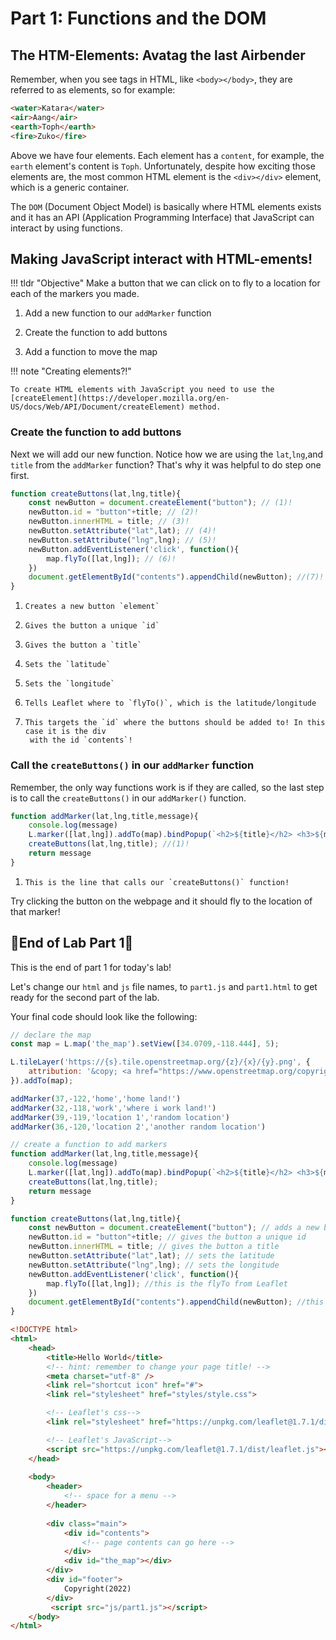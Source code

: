 # Part 1: Functions and the DOM

## **The HTM-Elements: Avatag the last Airbender**

Remember, when you see tags in HTML, like `<body></body>`, they are referred to as elements, so for example:
```html
<water>Katara</water> 
<air>Aang</air> 
<earth>Toph</earth> 
<fire>Zuko</fire>
```

Above we have four elements. Each element has a `content`, for example, the `earth` element's content is `Toph`. Unfortunately, despite how exciting those elements are, the most common HTML element is the `<div></div>` element, which is a generic container.

The `DOM` (Document Object Model) is basically where HTML elements exists and it has an API (Application Programming Interface) that JavaScript can interact by using functions.

## Making JavaScript interact with HTML-ements!

!!! tldr "Objective"
    Make a button that we can click on to fly to a location for each of the markers you made.

1. Add a new function to our `addMarker` function

2. Create the function to add buttons

3. Add a function to move the map

!!! note "Creating elements?!"

    To create HTML elements with JavaScript you need to use the [createElement](https://developer.mozilla.org/en-US/docs/Web/API/Document/createElement) method.
 
### Create the function to add buttons

Next we will add our new function. Notice how we are using the `lat`,`lng`,and `title` from the `addMarker` function? That's why it was helpful to do step one first.

```js title="js/init.js"
function createButtons(lat,lng,title){
    const newButton = document.createElement("button"); // (1)! 
    newButton.id = "button"+title; // (2)! 
    newButton.innerHTML = title; // (3)! 
    newButton.setAttribute("lat",lat); // (4)! 
    newButton.setAttribute("lng",lng); // (5)! 
    newButton.addEventListener('click', function(){
        map.flyTo([lat,lng]); // (6)! 
    })
    document.getElementById("contents").appendChild(newButton); //(7)! 
}
```

1.     Creates a new button `element`
2.     Gives the button a unique `id`
3.     Gives the button a `title`
4.     Sets the `latitude`
5.     Sets the `longitude`
6.     Tells Leaflet where to `flyTo()`, which is the latitude/longitude
7.     This targets the `id` where the buttons should be added to! In this case it is the div  
        with the id `contents`!

### Call the `createButtons()` in our `addMarker` function

Remember, the only way functions work is if they are called, so the last step is to call the `createButtons()` in our `addMarker()` function.

```js title="js/init.js" hl_lines="4"
function addMarker(lat,lng,title,message){
    console.log(message)
    L.marker([lat,lng]).addTo(map).bindPopup(`<h2>${title}</h2> <h3>${message}</h3>`)
    createButtons(lat,lng,title); //(1)!
    return message
}
```

1.     This is the line that calls our `createButtons()` function!

Try clicking the button on the webpage and it should fly to the location of that marker!

## 🛑End of Lab Part 1🛑

This is the end of part 1 for today's lab! 

Let's change our `html` and `js` file names, to `part1.js` and `part1.html` to get ready for the second part of the lab.

Your final code should look like the following:

```js title="js/part1.js" linenums="1" hl_lines="17 21-30"
// declare the map
const map = L.map('the_map').setView([34.0709,-118.444], 5);

L.tileLayer('https://{s}.tile.openstreetmap.org/{z}/{x}/{y}.png', {
    attribution: '&copy; <a href="https://www.openstreetmap.org/copyright">OpenStreetMap</a> contributors'
}).addTo(map);

addMarker(37,-122,'home','home land!')
addMarker(32,-118,'work','where i work land!')
addMarker(39,-119,'location 1','random location')
addMarker(36,-120,'location 2','another random location')

// create a function to add markers
function addMarker(lat,lng,title,message){
    console.log(message)
    L.marker([lat,lng]).addTo(map).bindPopup(`<h2>${title}</h2> <h3>${message}</h3>`)
    createButtons(lat,lng,title);
    return message
}

function createButtons(lat,lng,title){
    const newButton = document.createElement("button"); // adds a new button
    newButton.id = "button"+title; // gives the button a unique id
    newButton.innerHTML = title; // gives the button a title
    newButton.setAttribute("lat",lat); // sets the latitude 
    newButton.setAttribute("lng",lng); // sets the longitude 
    newButton.addEventListener('click', function(){
        map.flyTo([lat,lng]); //this is the flyTo from Leaflet
    })
    document.getElementById("contents").appendChild(newButton); //this adds the button to our page.
}
```

```html title="part1.html" linenums="1" hl_lines="32"
<!DOCTYPE html>
<html>
    <head>
        <title>Hello World</title>
        <!-- hint: remember to change your page title! -->
        <meta charset="utf-8" />
        <link rel="shortcut icon" href="#">
        <link rel="stylesheet" href="styles/style.css">

        <!-- Leaflet's css-->
        <link rel="stylesheet" href="https://unpkg.com/leaflet@1.7.1/dist/leaflet.css" />

        <!-- Leaflet's JavaScript-->
        <script src="https://unpkg.com/leaflet@1.7.1/dist/leaflet.js"></script>
    </head>
    
    <body>
        <header>
            <!-- space for a menu -->
        </header>
        
        <div class="main">
            <div id="contents">
                <!-- page contents can go here -->
            </div>
            <div id="the_map"></div>
        </div>
        <div id="footer">
            Copyright(2022)
        </div>
         <script src="js/part1.js"></script>
    </body>
</html>
```